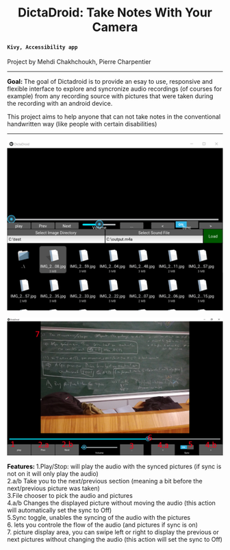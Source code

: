 <h1 style="text-align: center;">DictaDroid: Take Notes With Your Camera</h1>
<h4><code>Kivy, Accessibility app</code></h4>
<p><strong style="color: #000;"></strong></p>
Project by Mehdi Chakhchoukh, Pierre Charpentier
<hr>

<p>
  <strong style="color: #000;"> Goal: </strong>
The goal of Dictadroid is to provide an esay to use, responsive and flexible interface to explore and syncronize audio recordings (of courses for example) from any recording source with pictures that were taken during the recording with an android device.

This project aims to help anyone that can not take notes in the conventional handwritten way (like people with certain disabilities)

</p>

<hr>

<p>

![ImageEx](/1.PNG?raw=true "")

![ImageEx](/2.PNG?raw=true "")

  <strong style="color: #000;">Features: </strong>
1.Play/Stop: will play the audio with the synced pictures (if sync is not on it will only play the audio)   
2.a/b Take you to the next/previous section (meaning a bit before the next/previous picture was taken)  
3.File chooser to pick the audio and pictures   
4.a/b Changes the displayed picture without moving the audio (this action will automatically set the sync to Off)  
5.Sync toggle, unables the syncing of the audio with the pictures  
6. lets you controle the flow of the audio (and pictures if sync is on)  
7. picture display area, you can swipe left or right to display the previous or next pictures   without changing the audio (this action will set the sync to Off)  

</p>
